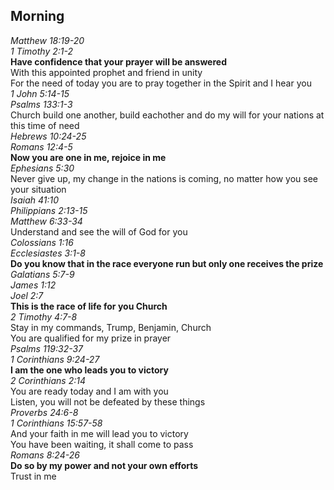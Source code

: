 ## Morning

_Matthew 18:19-20_  
_1 Timothy 2:1-2_  
**Have confidence that your prayer will be answered**  
With this appointed prophet and friend in unity  
For the need of today you are to pray together in the Spirit and I hear you  
_1 John 5:14-15_  
_Psalms 133:1-3_  
Church build one another, build eachother and do my will for your nations at this time of need  
_Hebrews 10:24-25_  
_Romans 12:4-5_  
**Now you are one in me, rejoice in me**  
_Ephesians 5:30_  
Never give up, my change in the nations is coming, no matter how you see your situation  
_Isaiah 41:10_  
_Philippians 2:13-15_  
_Matthew 6:33-34_  
Understand and see the will of God for you  
_Colossians 1:16_  
_Ecclesiastes 3:1-8_  
**Do you know that in the race everyone run but only one receives the prize**  
_Galatians 5:7-9_  
_James 1:12_  
_Joel 2:7_  
**This is the race of life for you Church**  
_2 Timothy 4:7-8_  
Stay in my commands, Trump, Benjamin, Church  
You are qualified for my prize in prayer  
_Psalms 119:32-37_  
_1 Corinthians 9:24-27_  
**I am the one who leads you to victory**  
_2 Corinthians 2:14_  
You are ready today and I am with you  
Listen, you will not be defeated by these things  
_Proverbs 24:6-8_  
_1 Corinthians 15:57-58_  
And your faith in me will lead you to victory  
You have been waiting, it shall come to pass  
_Romans 8:24-26_  
**Do so by my power and not your own efforts**  
Trust in me  
